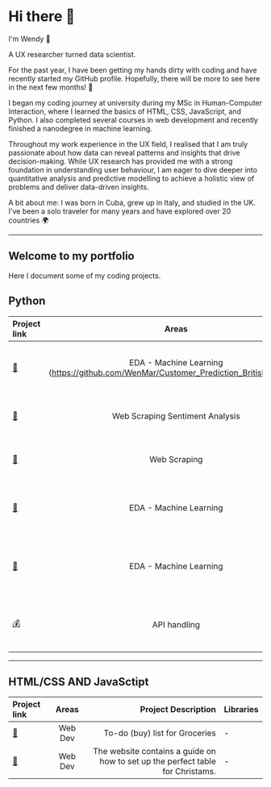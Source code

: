 # Hi there 👋

I'm Wendy 🌟

A UX researcher turned data scientist.

For the past year, I have been getting my hands dirty with coding and have recently started my GitHub profile. Hopefully, there will be more to see here in the next few months! 🚀

I began my coding journey at university during my MSc in Human-Computer Interaction, where I learned the basics of HTML, CSS, JavaScript, and Python. I also completed several courses in web development and recently finished a nanodegree in machine learning.

Throughout my work experience in the UX field, I realised that I am truly passionate about how data can reveal patterns and insights that drive decision-making. While UX research has provided me with a strong foundation in understanding user behaviour, I am eager to dive deeper into quantitative analysis and predictive modelling to achieve a holistic view of problems and deliver data-driven insights.

A bit about me: I was born in Cuba, grew up in Italy, and studied in the UK. I've been a solo traveler for many years and have explored over 20 countries 🌍

-----------------------------------------------------------------------------------------------------------------------------------------------------------------

## Welcome to my portfolio 

Here I document some of my coding projects. 


## Python 

| Project link | Areas | Project Description | Libraries |
| :---         |     :---:      |          ---: | :---         |
| [ 🛒](https://github.com/WenMar/Customer_Prediction_British_Airways)     | EDA - Machine Learning (https://github.com/WenMar/Customer_Prediction_British_Airways)        | Build a predictive model to understand factors that influence buying behaviour.| Pandas - numpy - seaborn - scipy.stats - sklearn    |
|  [ 📝](https://github.com/WenMar/Web_Scraping_Reviews_British_Airways)        | Web Scraping   Sentiment Analysis   | Scraped and analysed customer review data to understand how customers feel about British Airways.    |   Pandas - BeautifulSoup   |
| [ 📖](https://github.com/WenMar/Web_Scraping_Quotes)     | Web Scraping     | Web Scraped the quotes and respective authors of the following website: https://quotes.toscrape.com/      | BeautifulSoup     |
| [ 🧠](https://github.com/WenMar/ML_for_Alzheimer-s_Disease)     | EDA - Machine Learning    | Comparing Machine Learning Algorithms for Alzheimer's Disease Classification     | Pandas - numpy - seaborn - scipy - sklearn  |
| [ 🍷](https://github.com/WenMar/From-chemistry-to-quality)     | EDA - Machine Learning    | Explored different classification models to predict wine quality based on past customer ratings and various chemical properties of the wine.      | Pandas - numpy - seaborn - scipy - sklearn-  |
| [ 💰](https://github.com/WenMar/Cryptocurrency_price_portfolio_tracker)     | API handling       | This program helps investors identify which cryptocurrencies in their portfolio have generated profits.      | -  |


------------------------------------------------------------------------------------------------------------------------------------------------------------

## HTML/CSS AND JavaSctipt 

| Project link | Areas | Project Description | Libraries |
| :---         |     :---:      |          ---: | :---         |
|  [🍔](https://github.com/WenMar/Grocery_List)        | Web Dev    | To-do (buy) list for Groceries    |  -  |
| [🎄](https://github.com/WenMar/Christmas_fair_website)   | Web Dev       | The website contains a guide on how to set up the perfect table for Christams.      | -     |



<!--
**WenMar/WenMar** is a ✨ _special_ ✨ repository because its `README.md` (this file) appears on your GitHub profile.

Here are some ideas to get you started:

- 🔭 I’m currently working on ...
- 🌱 I’m currently learning ...
- 👯 I’m looking to collaborate on ...
- 🤔 I’m looking for help with ...
- 💬 Ask me about ...
- 📫 How to reach me: ...
- 😄 Pronouns: ...
- ⚡ Fun fact: ...
-->
